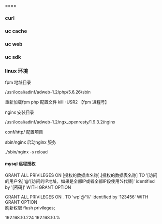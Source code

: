 



====

### curl



### uc cache

### uc web

### uc sdk


### linux 环境

 fpm 地址目录
 
/usr/local/adinf/adweb-1.2/php/5.6.26/sbin

重新加载fpm php 配置文件
kill -USR2 【fpm 进程号】

nginx 安装目录

/usr/local/adinf/adweb-1.2/ngx_openresty/1.9.3.2/nginx

conf/http/ 配置项目

sbin/nginx 启动nginx 服务

./sbin/nginx -s reload


#### mysql 远程授权

GRANT ALL PRIVILEGES ON [授权的数据库名称].[授权的数据表名称] TO '[访问的用户名]'@'[访问的IP地址，如果是全部IP或者全部IP段使用%代替]' identified by '[密码]' WITH GRANT OPTION  

GRANT ALL PRIVILEGES ON *.* TO 'wp'@'%' identified by '123456' WITH GRANT OPTION  
刷新权限
flush privileges;
 
192.168.10.224  192.168.10.%


